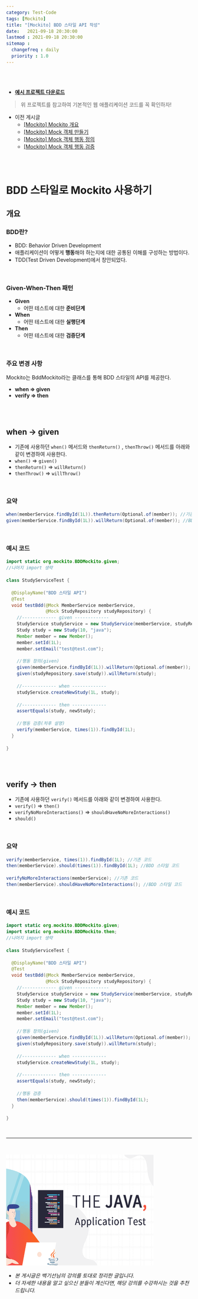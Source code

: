```yaml
---
category: Test-Code
tags: [Mockito]
title: "[Mockito] BDD 스타일 API 작성"
date:   2021-09-18 20:30:00 
lastmod : 2021-09-18 20:30:00
sitemap :
  changefreq : daily
  priority : 1.0
---
```


<br/><br/>

- **[예시 프로젝트 다운로드](https://github.com/TaegyunWoo/Spring-Test-Code-Example)**

> 위 프로젝트를 참고하여 기본적인 웹 애플리케이션 코드를 꼭 확인하자!

- 이전 게시글
    - [[Mockito] Mockito 개요](https://taegyunwoo.github.io/test-framework/TestFramework_Mockito_Summary)
    - [[Mockito] Mock 객체 만들기](https://taegyunwoo.github.io/test-framework/TestFramework_Mockito_CreateMock)
    - [[Mockito] Mock 객체 행동 정의](https://taegyunwoo.github.io/test-framework/TestFramework_Mockito_Stubbing)
    - [[Mockito] Mock 객체 행동 검증](https://taegyunwoo.github.io/test-framework/TestFramework_Mockito_ValidateMock)

<br/><br/>

# BDD 스타일로 Mockito 사용하기

## 개요

### BDD란?

- BDD: Behavior Driven Development
- 애플리케이션이 어떻게 **행동**해야 하는지에 대한 공통된 이해를 구성하는 방법이다.
- TDD(Test Driven Development)에서 창안되었다.

<br/>

### Given-When-Then 패턴

- **Given**
    - 어떤 테스트에 대한 **준비단계**
- **When**
    - 어떤 테스트에 대한 **실행단계**
- **Then**
    - 어떤 테스트에 대한 **검증단계**

<br/>

### 주요 변경 사항

Mockito는 BddMockito라는 클래스를 통해 BDD 스타일의 API를 제공한다.

- **when ⇒ given**
- **verify ⇒ then**

<br/><br/>

## when → given

- 기존에 사용하던 `when()` 메서드와 `thenReturn()` , `thenThrow()` 메서드를 아래와 같이 변경하여 사용한다.
- `when()` ⇒ `given()`
- `thenReturn()` ⇒ `willReturn()`
- `thenThrow()` ⇒ `willThrow()`

<br/>

### 요약

```java
when(memberService.findById(1L)).thenReturn(Optional.of(member)); //기존 코드
given(memberService.findById(1L)).willReturn(Optional.of(member)); //BDD 스타일 코드
```

<br/>

### 예시 코드

```java
import static org.mockito.BDDMockito.given;
//나머지 import 생략

class StudyServiceTest {

  @DisplayName("BDD 스타일 API")
  @Test
  void testBdd(@Mock MemberService memberService,
               @Mock StudyRepository studyRepository) {
    //------------- given -------------
    StudyService studyService = new StudyService(memberService, studyRepository);
    Study study = new Study(10, "java");
    Member member = new Member();
    member.setId(1L);
    member.setEmail("test@test.com");

    //행동 정의(given)
    given(memberService.findById(1L)).willReturn(Optional.of(member));
    given(studyRepository.save(study)).willReturn(study);

    //------------- when -------------
    studyService.createNewStudy(1L, study);

    //------------- then -------------
    assertEquals(study, newStudy);

    //행동 검증(차후 설명)
    verify(memberService, times(1)).findById(1L);
  }

}
```

<br/><br/>

## verify → then

- 기존에 사용하던 `verify()` 메서드를 아래와 같이 변경하여 사용한다.
- `verify()` ⇒ `then()`
- `verifyNoMoreInteractions()` ⇒ `shouldHaveNoMoreInteractions()`
- `should()`

<br/>

### 요약

```java
verify(memberService, times(1)).findById(1L); //기존 코드
then(memberService).should(times(1)).findById(1L); //BDD 스타일 코드

verifyNoMoreInteractions(memberService); //기존 코드
then(memberService).shouldHaveNoMoreInteractions(); //BDD 스타일 코드
```

<br/>

### 예시 코드

```java
import static org.mockito.BDDMockito.given;
import static org.mockito.BDDMockito.then;
//나머지 import 생략

class StudyServiceTest {

  @DisplayName("BDD 스타일 API")
  @Test
  void testBdd(@Mock MemberService memberService,
               @Mock StudyRepository studyRepository) {
    //------------- given -------------
    StudyService studyService = new StudyService(memberService, studyRepository);
    Study study = new Study(10, "java");
    Member member = new Member();
    member.setId(1L);
    member.setEmail("test@test.com");

    //행동 정의(given)
    given(memberService.findById(1L)).willReturn(Optional.of(member));
    given(studyRepository.save(study)).willReturn(study);

    //------------- when -------------
    studyService.createNewStudy(1L, study);

    //------------- then -------------
    assertEquals(study, newStudy);

    //행동 검증
    then(memberService).should(times(1)).findById(1L);
  }

}
```

<br>

---

<br>

<a href="https://inf.run/htNB"><img src="/assets/img/Inflearn_Java_Test/logo.png" width="400px" height="300px"></a>

- *본 게시글은 백기선님의 강의를 토대로 정리한 글입니다.*
- *더 자세한 내용을 알고 싶으신 분들이 계신다면, 해당 강의를 수강하시는 것을 추천드립니다.*